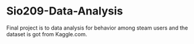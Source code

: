 # Sio209-Data-Analysis

Final project is to data analysis for behavior among steam users and the dataset is got from Kaggle.com. 
